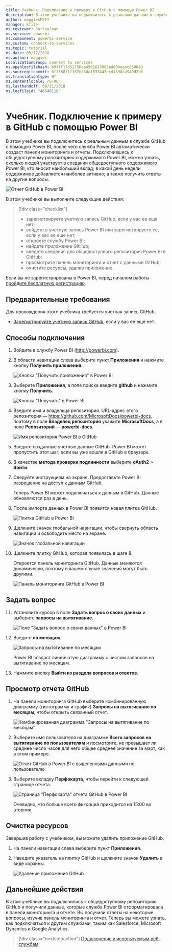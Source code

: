 ```yaml
---
title: Учебник. Подключение к примеру в GitHub с помощью Power BI
description: В этом учебнике вы подключитесь к реальным данным в службе GitHub с помощью Power BI, после чего служба Power BI автоматически создаст панели мониторинга и отчеты.
author: maggiesMSFT
manager: kfile
ms.reviewer: SarinaJoan
ms.service: powerbi
ms.component: powerbi-service
ms.custom: connect-to-services
ms.topic: tutorial
ms.date: 05/17/2018
ms.author: maggies
LocalizationGroup: Connect to services
ms.openlocfilehash: b9fff17d51756da4561823886ed80beeec830843
ms.sourcegitcommit: 0ff358f1ff87e88daf837443ecd1398ca949d2b6
ms.translationtype: HT
ms.contentlocale: ru-RU
ms.lasthandoff: 09/21/2018
ms.locfileid: "46548118"
---
```

# <a name="tutorial-connect-to-a-github-sample-with-power-bi"></a>Учебник. Подключение к примеру в GitHub с помощью Power BI
В этом учебнике вы подключитесь к реальным данным в службе GitHub с помощью Power BI, после чего служба Power BI автоматически создаст панели мониторинга и отчеты. Подключившись к общедоступному *репозиторию* содержимого Power BI, можно узнать, сколько людей участвует в создании общедоступного содержимого Power BI; кто вносит наибольший вклад; в какой день недели содержимое добавляется наиболее активно; а также получить ответы на другие вопросы. 

![Отчет GitHub в Power BI](media/service-tutorial-connect-to-github/power-bi-github-app-tutorial-punch-card.png)

В этом учебнике вы выполните следующие действия:

> [!div class="checklist"]
> * зарегистрируете учетную запись GitHub, если у вас ее еще нет; 
> * войдете в учетную запись Power BI или зарегистрируете ее, если у вас ее еще нет;
> * откроете службу Power BI;
> * найдете приложение GitHub;
> * введете сведения для общедоступного репозитория Power BI в GitHub;
> * просмотрите панель мониторинга и отчет с данными GitHub;
> * очистите ресурсы, удалив приложение.

Если вы не зарегистрированы в Power BI, перед началом работы [пройдите бесплатную регистрацию](https://app.powerbi.com/signupredirect?pbi_source=web).

## <a name="prerequisites"></a>Предварительные требования

Для прохождения этого учебника требуется учетная запись GitHub. 

- [Зарегистрируйте учетную запись GitHub](https://docs.microsoft.com/contribute/get-started-setup-github), если у вас ее еще нет.


## <a name="how-to-connect"></a>Способы подключения
1. Войдите в службу Power BI (http://powerbi.com). 
2. В области навигации слева выберите пункт **Приложения** и нажмите кнопку **Получить приложения**.
   
   ![Кнопка "Получить приложения" в Power BI](media/service-tutorial-connect-to-github/power-bi-github-app-tutorial.png) 

3. Выберите **Приложения**, в поле поиска введите **github** и нажмите кнопку **Получить**.
   
   ![Кнопка "Получить" в Power BI](media/service-tutorial-connect-to-github/power-bi-github-app-tutorial-get-it-now.png) 

4. Введите имя и владельца репозитория. URL-адрес этого репозитория — https://github.com/MicrosoftDocs/powerbi-docs, поэтому в поле **Владелец репозитория** укажите **MicrosoftDocs**, а в поле **Репозиторий** — **powerbi-docs**. 
   
    ![Имя репозитория Power BI в GitHub](media/service-tutorial-connect-to-github/power-bi-github-app-tutorial-repo-name.png)

5. Введите созданные учетные данные GitHub. Power BI может пропустить этот шаг, если вы уже вошли в GitHub в браузере. 

6. В качестве **метода проверки подлинности** выберите **oAuth2** \> **Войти**.

7. Следуйте инструкциям на экране. Предоставьте Power BI разрешение на доступ к данным GitHub.
   
   Теперь Power BI может подключаться к данным в GitHub.  Данные обновляются раз в день.

8. После импорта данных в Power BI появится новая плитка GitHub. 
 
   ![Плитка GitHub в Power BI](media/service-tutorial-connect-to-github/power-bi-github-app-tutorial-tile.png) 

8. Щелкните значок глобальной навигации, чтобы свернуть область навигации и освободить место на экране.

    ![Значок глобальной навигации](media/service-tutorial-connect-to-github/power-bi-global-navigation-icon.png)

10. Щелкните плитку GitHub, которая появилась в шаге 8. 
    
    Откроется панель мониторинга GitHub. Данные меняются динамически, поэтому в вашем случае значения могут быть другими.

    ![Панель мониторинга GitHub в Power BI](media/service-tutorial-connect-to-github/power-bi-github-app-tutorial-dashboard.png)

    

## <a name="ask-a-question"></a>Задать вопрос

11. Установите курсор в поле **Задать вопрос о своих данных** и выберите **запросы на вытягивание**. 

    ![Поле "Задать вопрос о своих данных" в Power BI](media/service-tutorial-connect-to-github/power-bi-github-app-tutorial-ask-question.png)

12. Введите **по месяцам**.
 
    ![Запросы на вытягивание по месяцам](media/service-tutorial-connect-to-github/power-bi-github-app-tutorial-ask-question-by-month.png)

     Power BI создаст линейчатую диаграмму с числом запросов на вытягивание по месяцам.

13. Нажмите кнопку **Выйти из раздела вопросов и ответов**.

## <a name="view-the-github-report"></a>Просмотр отчета GitHub 

1. На панели мониторинга GitHub выберите комбинированную диаграмму (гистограмму и график) **Запросы на вытягивание по месяцам**, чтобы открыть связанный отчет.

    ![Комбинированная диаграмма "Запросы на вытягивание по месяцам"](media/service-tutorial-connect-to-github/power-bi-github-app-tutorial-pull-requests-combo-chart.png)

2. Выберите имя пользователя на диаграмме **Всего запросов на вытягивание по пользователям** и посмотрите, не превышает ли среднее число часов для него общее среднее значение за март, как в этом примере.

    ![Отчет GitHub в Power BI с выделенными данными по пользователю](media/service-tutorial-connect-to-github/power-bi-github-app-tutorial-report-highlight.png)

3. Выберите вкладку **Перфокарта**, чтобы перейти к следующей странице отчета. 
 
    ![Страница "Перфокарта" отчета GitHub в Power BI](media/service-tutorial-connect-to-github/power-bi-github-app-tutorial-tues-3pm.png)

    Очевидно, что больше всего *фиксаций* приходится на 15:00 во вторник.

## <a name="clean-up-resources"></a>Очистка ресурсов

Завершив работу с учебником, вы можете удалить приложение GitHub. 

1. На панели навигации слева выберите пункт **Приложения**.
2. Наведите указатель на плитку GitHub и щелкните значок **Удалить** в виде корзины.

    ![Удаление приложения GitHub](media/service-tutorial-connect-to-github/power-bi-github-app-tutorial-delete.png)

## <a name="next-steps"></a>Дальнейшие действия

В этом учебнике вы подключились к общедоступному репозиторию GitHub и получили данные, которые служба Power BI отформатировала в панели мониторинга и отчете. Вы получили ответы на некоторые вопросы, изучив панель мониторинга и отчет. Теперь вы можете узнать, как подключаться к другим службами, таким как Salesforce, Microsoft Dynamics и Google Analytics. 
 
> [!div class="nextstepaction"]
> [Подключение к используемым веб-службам](consumer/end-user-connect-to-services.md)


